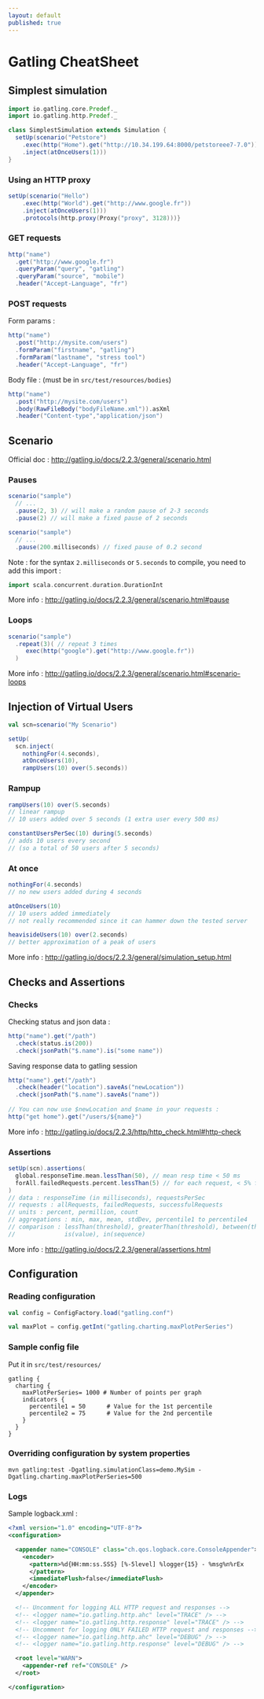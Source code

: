 ```yaml
---
layout: default
published: true
---
```


# Gatling CheatSheet

## Simplest simulation
        
```scala 
import io.gatling.core.Predef._
import io.gatling.http.Predef._

class SimplestSimulation extends Simulation {
  setUp(scenario("Petstore")
    .exec(http("Home").get("http://10.34.199.64:8000/petstoreee7-7.0"))
    .inject(atOnceUsers(1)))
}   
```

### Using an HTTP proxy

```scala 
setUp(scenario("Hello")
    .exec(http("World").get("http://www.google.fr"))
    .inject(atOnceUsers(1)))
    .protocols(http.proxy(Proxy("proxy", 3128)))}   
```

### GET requests

```scala 
http("name")
  .get("http://www.google.fr")
  .queryParam("query", "gatling")
  .queryParam("source", "mobile")
  .header("Accept-Language", "fr")
```

### POST requests

Form params :

```scala 
http("name")
  .post("http://mysite.com/users")
  .formParam("firstname", "gatling")
  .formParam("lastname", "stress tool")
  .header("Accept-Language", "fr")
```

Body file : (must be in `src/test/resources/bodies`)

```scala 
http("name")
  .post("http://mysite.com/users")
  .body(RawFileBody("bodyFileName.xml")).asXml
  .header("Content-type","application/json")
```


## Scenario

Official doc : <http://gatling.io/docs/2.2.3/general/scenario.html>

### Pauses

```scala 
scenario("sample")
  // ...
  .pause(2, 3) // will make a random pause of 2-3 seconds
  .pause(2) // will make a fixed pause of 2 seconds  
```

```scala 
scenario("sample")
  // ...
  .pause(200.milliseconds) // fixed pause of 0.2 second
```

Note : for the syntax ```2.milliseconds``` or ```5.seconds``` to compile, you need to add this import :

```scala 
import scala.concurrent.duration.DurationInt
```

More info : <http://gatling.io/docs/2.2.3/general/scenario.html#pause>

### Loops

```scala 
scenario("sample")
  .repeat(3)( // repeat 3 times
  	 exec(http("google").get("http://www.google.fr"))
  )
```

More info : <http://gatling.io/docs/2.2.3/general/scenario.html#scenario-loops>

## Injection of Virtual Users

```scala 
val scn=scenario("My Scenario")

setUp( 
  scn.inject( 
    nothingFor(4.seconds), 
    atOnceUsers(10), 
    rampUsers(10) over(5.seconds))
```

### Rampup

```scala 
rampUsers(10) over(5.seconds) 
// linear rampup 
// 10 users added over 5 seconds (1 extra user every 500 ms)
```

```scala 
constantUsersPerSec(10) during(5.seconds) 
// adds 10 users every second
// (so a total of 50 users after 5 seconds)
```

### At once

```scala 
nothingFor(4.seconds)
// no new users added during 4 seconds
```

```scala 
atOnceUsers(10)
// 10 users added immediately
// not really recommended since it can hammer down the tested server
```

```scala 
heavisideUsers(10) over(2.seconds)
// better approximation of a peak of users
```

More info : <http://gatling.io/docs/2.2.3/general/simulation_setup.html>

## Checks and Assertions

### Checks

Checking status and json data :

```scala 
http("name").get("/path")
  .check(status.is(200))
  .check(jsonPath("$.name").is("some name"))
```

Saving response data to gatling session

```scala 
http("name").get("/path")
  .check(header("location").saveAs("newLocation"))
  .check(jsonPath("$.name").saveAs("name"))
  
// You can now use $newLocation and $name in your requests :
http("get home").get("/users/${name}")
```

More info : <http://gatling.io/docs/2.2.3/http/http_check.html#http-check>

### Assertions

```scala 
setUp(scn).assertions( 
  global.responseTime.mean.lessThan(50), // mean resp time < 50 ms    
  forAll.failedRequests.percent.lessThan(5) // for each request, < 5% failure
)
// data : responseTime (in milliseconds), requestsPerSec
// requests : allRequests, failedRequests, successfulRequests
// units : percent, permillion, count
// aggregations : min, max, mean, stdDev, percentile1 to percentile4
// comparison : lessThan(threshold), greaterThan(threshold), between(thresholdMin, thresholdMax), 
//              is(value), in(sequence)
```

More info : <http://gatling.io/docs/2.2.3/general/assertions.html>

## Configuration
      
### Reading configuration

```scala 
val config = ConfigFactory.load("gatling.conf")

val maxPlot = config.getInt("gatling.charting.maxPlotPerSeries")   
```

### Sample config file

Put it in `src/test/resources/`

```
gatling {
  charting {
    maxPlotPerSeries= 1000 # Number of points per graph
    indicators {
      percentile1 = 50      # Value for the 1st percentile
      percentile2 = 75      # Value for the 2nd percentile  
    } 
  } 
}
```

### Overriding configuration by system properties

```
mvn gatling:test -Dgatling.simulationClass=demo.MySim -Dgatling.charting.maxPlotPerSeries=500
```

### Logs

Sample logback.xml :

```xml
<?xml version="1.0" encoding="UTF-8"?>
<configuration>

  <appender name="CONSOLE" class="ch.qos.logback.core.ConsoleAppender">
    <encoder>
      <pattern>%d{HH:mm:ss.SSS} [%-5level] %logger{15} - %msg%n%rEx
      </pattern>
      <immediateFlush>false</immediateFlush>
    </encoder>
  </appender>

  <!-- Uncomment for logging ALL HTTP request and responses -->
  <!-- <logger name="io.gatling.http.ahc" level="TRACE" /> -->
  <!-- <logger name="io.gatling.http.response" level="TRACE" /> -->
  <!-- Uncomment for logging ONLY FAILED HTTP request and responses -->
  <!-- <logger name="io.gatling.http.ahc" level="DEBUG" /> -->
  <!-- <logger name="io.gatling.http.response" level="DEBUG" /> -->

  <root level="WARN">
    <appender-ref ref="CONSOLE" />
  </root>

</configuration>
```
